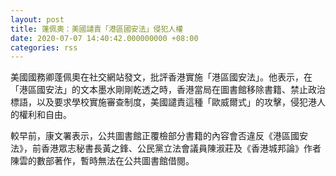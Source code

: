 ```yaml
---
layout: post
title: 蓬佩奧：美國譴責「港區國安法」侵犯人權
date: 2020-07-07 14:40:42.000000000 +08:00
categories: rss
---
```


美國國務卿蓬佩奧在社交網站發文，批評香港實施「港區國安法」。他表示，在「港區國安法」的文本墨水剛剛乾透之時，香港當局在圖書館移除書籍、禁止政治標語，以及要求學校實施審查制度，美國譴責這種「歐威爾式」的攻擊，侵犯港人的權利和自由。

較早前，康文署表示，公共圖書館正覆檢部分書籍的內容會否違反《港區國安法》，前香港眾志秘書長黃之鋒、公民黨立法會議員陳淑莊及《香港城邦論》作者陳雲的數部著作，暫時無法在公共圖書館借閱。
